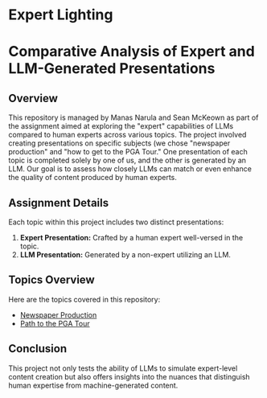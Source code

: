 # Expert Lighting

# Comparative Analysis of Expert and LLM-Generated Presentations

## Overview

This repository is managed by Manas Narula and Sean McKeown as part of the assignment aimed at exploring the "expert" capabilities of LLMs compared to human experts across various topics. The project involved creating presentations on specific subjects (we chose "newspaper production" and "how to get to the PGA Tour." One presentation of each topic is completed solely by one of us, and the other is generated by an LLM. Our goal is to assess how closely LLMs can match or even enhance the quality of content produced by human experts.

## Assignment Details

Each topic within this project includes two distinct presentations:
1. **Expert Presentation:** Crafted by a human expert well-versed in the topic.
2. **LLM Presentation:** Generated by a non-expert utilizing an LLM.

## Topics Overview

Here are the topics covered in this repository:

- [Newspaper Production](.Newspaper)
- [Path to the PGA Tour](./golf/)

## Conclusion

This project not only tests the ability of LLMs to simulate expert-level content creation but also offers insights into the nuances that distinguish human expertise from machine-generated content. 

